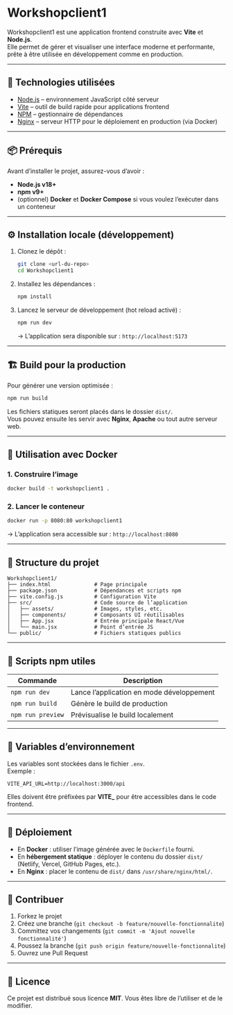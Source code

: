 # Workshopclient1

Workshopclient1 est une application frontend construite avec **Vite** et **Node.js**.  
Elle permet de gérer et visualiser une interface moderne et performante, prête à être utilisée en développement comme en production.

---

## 🚀 Technologies utilisées

- [Node.js](https://nodejs.org/) – environnement JavaScript côté serveur
- [Vite](https://vitejs.dev/) – outil de build rapide pour applications frontend
- [NPM](https://www.npmjs.com/) – gestionnaire de dépendances
- [Nginx](https://www.nginx.com/) – serveur HTTP pour le déploiement en production (via Docker)

---

## 📦 Prérequis

Avant d’installer le projet, assurez-vous d’avoir :

- **Node.js v18+**
- **npm v9+**
- (optionnel) **Docker** et **Docker Compose** si vous voulez l’exécuter dans un conteneur

---

## ⚙️ Installation locale (développement)

1. Clonez le dépôt :

   ```bash
   git clone <url-du-repo>
   cd Workshopclient1
   ```

2. Installez les dépendances :

   ```bash
   npm install
   ```

3. Lancez le serveur de développement (hot reload activé) :
   ```bash
   npm run dev
   ```
   → L’application sera disponible sur : `http://localhost:5173`

---

## 🏗️ Build pour la production

Pour générer une version optimisée :

```bash
npm run build
```

Les fichiers statiques seront placés dans le dossier `dist/`.  
Vous pouvez ensuite les servir avec **Nginx**, **Apache** ou tout autre serveur web.

---

## 🐳 Utilisation avec Docker

### 1. Construire l’image

```bash
docker build -t workshopclient1 .
```

### 2. Lancer le conteneur

```bash
docker run -p 8080:80 workshopclient1
```

→ L’application sera accessible sur : `http://localhost:8080`

---

## 📂 Structure du projet

```
Workshopclient1/
├── index.html              # Page principale
├── package.json            # Dépendances et scripts npm
├── vite.config.js          # Configuration Vite
├── src/                    # Code source de l’application
│   ├── assets/             # Images, styles, etc.
│   ├── components/         # Composants UI réutilisables
│   ├── App.jsx             # Entrée principale React/Vue
│   └── main.jsx            # Point d’entrée JS
└── public/                 # Fichiers statiques publics
```

---

## 📜 Scripts npm utiles

| Commande          | Description                               |
| ----------------- | ----------------------------------------- |
| `npm run dev`     | Lance l’application en mode développement |
| `npm run build`   | Génère le build de production             |
| `npm run preview` | Prévisualise le build localement          |

---

## 🔐 Variables d’environnement

Les variables sont stockées dans le fichier `.env`.  
Exemple :

```
VITE_API_URL=http://localhost:3000/api
```

Elles doivent être préfixées par **VITE\_** pour être accessibles dans le code frontend.

---

## 🚀 Déploiement

- En **Docker** : utiliser l’image générée avec le `Dockerfile` fourni.
- En **hébergement statique** : déployer le contenu du dossier `dist/` (Netlify, Vercel, GitHub Pages, etc.).
- En **Nginx** : placer le contenu de `dist/` dans `/usr/share/nginx/html/`.

---

## 🤝 Contribuer

1. Forkez le projet
2. Créez une branche (`git checkout -b feature/nouvelle-fonctionnalite`)
3. Committez vos changements (`git commit -m 'Ajout nouvelle fonctionnalité'`)
4. Poussez la branche (`git push origin feature/nouvelle-fonctionnalite`)
5. Ouvrez une Pull Request

---

## 📄 Licence

Ce projet est distribué sous licence **MIT**. Vous êtes libre de l’utiliser et de le modifier.
